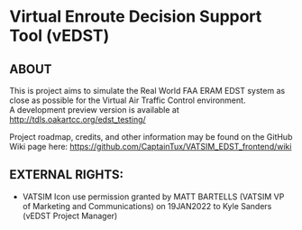 # Virtual Enroute Decision Support Tool (vEDST)

## ABOUT

This is project aims to simulate the Real World FAA ERAM EDST system as close as possible for the Virtual Air Traffic Control environment.  
A development preview version is available at http://tdls.oakartcc.org/edst_testing/

Project roadmap, credits, and other information may be found on the GitHub Wiki page here:
https://github.com/CaptainTux/VATSIM_EDST_frontend/wiki

## EXTERNAL RIGHTS:

- VATSIM Icon use permission granted by MATT BARTELLS (VATSIM VP of Marketing and Communications) on 19JAN2022 to Kyle Sanders (vEDST Project Manager)
